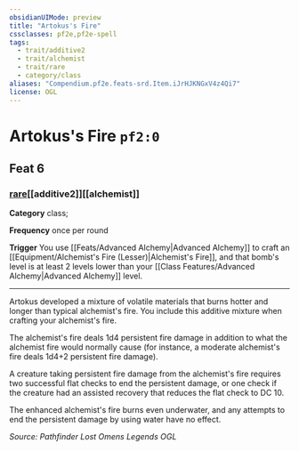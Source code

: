 ```yaml
---
obsidianUIMode: preview
title: "Artokus's Fire"
cssclasses: pf2e,pf2e-spell
tags:
  - trait/additive2
  - trait/alchemist
  - trait/rare
  - category/class
aliases: "Compendium.pf2e.feats-srd.Item.iJrHJKNGxV4z4Qi7"
license: OGL
---
```

# Artokus's Fire `pf2:0`
## Feat 6
### [rare](rare "Rare Rarity Trait")[[additive2]][[alchemist]]

**Category** class; 




**Frequency** once per round

**Trigger** You use [[Feats/Advanced Alchemy|Advanced Alchemy]] to craft an [[Equipment/Alchemist's Fire (Lesser)|Alchemist's Fire]], and that bomb's level is at least 2 levels lower than your [[Class Features/Advanced Alchemy|Advanced Alchemy]] level.

* * *

Artokus developed a mixture of volatile materials that burns hotter and longer than typical alchemist's fire. You include this additive mixture when crafting your alchemist's fire.

The alchemist's fire deals 1d4 persistent fire damage in addition to what the alchemist fire would normally cause (for instance, a moderate alchemist's fire deals 1d4+2 persistent fire damage).

A creature taking persistent fire damage from the alchemist's fire requires two successful flat checks to end the persistent damage, or one check if the creature had an assisted recovery that reduces the flat check to DC 10.

The enhanced alchemist's fire burns even underwater, and any attempts to end the persistent damage by using water have no effect.

*Source: Pathfinder Lost Omens Legends*
*OGL*
